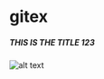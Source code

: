 # gitex
##### THIS IS THE TITLE 123
![alt text](https://i.pinimg.com/736x/ce/b9/67/ceb9675bbc2b895e99d97d5ddc33bf1d.jpg)